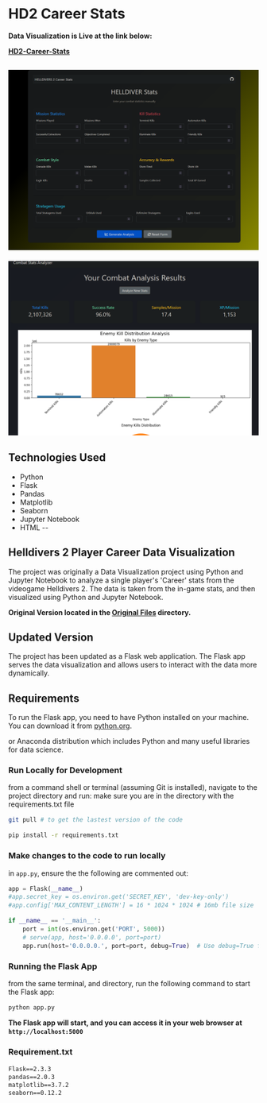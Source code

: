# HD2 Career Stats

**Data Visualization is Live at the link below:**

**[HD2-Career-Stats](https://hd2-career-stats.onrender.com)**

![Site](./assets/combat-stats.png)
--
![Site](./assets/viz-exmp.png)

## Technologies Used
- Python
- Flask
- Pandas
- Matplotlib
- Seaborn
- Jupyter Notebook
- HTML
-- 

## Helldivers 2 Player Career Data Visualization
The project was originally a Data Visualization project using Python and Jupyter Notebook to analyze a single player's 'Career' stats from the videogame Helldivers 2. The data is taken from the in-game stats, and then visualized using Python and Jupyter Notebook.


**Original Version located in the [Original Files](./Original-Files/) directory.**

## Updated Version
The project has been updated as a Flask web application. The Flask app serves the data visualization and allows users to interact with the data more dynamically.

## Requirements
To run the Flask app, you need to have Python installed on your machine. You can download it from [python.org](https://www.python.org/downloads/).

or Anaconda distribution which includes Python and many useful libraries for data science.


### Run Locally for Development


from a command shell or terminal (assuming Git is installed), navigate to the project directory and run:
make sure you are in the directory with the requirements.txt file

```bash
git pull # to get the lastest version of the code
```

```bash
pip install -r requirements.txt 
```

### Make changes to the code to run locally
in `app.py`, ensure the the following are commented out:
```python
app = Flask(__name__)
#app.secret_key = os.environ.get('SECRET_KEY', 'dev-key-only')
#app.config['MAX_CONTENT_LENGTH'] = 16 * 1024 * 1024 # 16mb file size
```
```python
if __name__ == '__main__':
    port = int(os.environ.get('PORT', 5000))
    # serve(app, host='0.0.0.0', port=port)
    app.run(host='0.0.0.0.', port=port, debug=True)  # Use debug=True for development
```

### Running the Flask App
from the same terminal, and directory, run the following command to start the Flask app:
```bash
python app.py
```

**The Flask app will start, and you can access it in your web browser at `http://localhost:5000`**

### Requirement.txt
```
Flask==2.3.3
pandas==2.0.3
matplotlib==3.7.2
seaborn==0.12.2
```